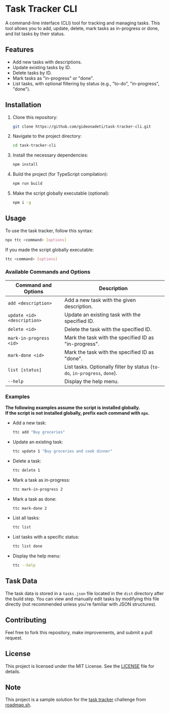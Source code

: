 # Task Tracker CLI

A command-line interface (CLI) tool for tracking and managing tasks. This tool allows you to add, update, delete, mark tasks as in-progress or done, and list tasks by their status.

## Features

- Add new tasks with descriptions.
- Update existing tasks by ID.
- Delete tasks by ID.
- Mark tasks as "in-progress" or "done".
- List tasks, with optional filtering by status (e.g., "to-do", "in-progress", "done").

## Installation

1. Clone this repository:

   ```bash
   git clone https://github.com/gideonadeti/task-tracker-cli.git
   ```

2. Navigate to the project directory:

   ```bash
   cd task-tracker-cli
   ```

3. Install the necessary dependencies:

   ```bash
   npm install
   ```

4. Build the project (for TypeScript compilation):

   ```bash
   npm run build
   ```

5. Make the script globally executable (optional):

   ```bash
   npm i -g
   ```

## Usage

To use the task tracker, follow this syntax:

```bash
npx ttc <command> [options]
```

If you made the script globally executable:

```bash
ttc <command> [options]
```

### Available Commands and Options

| Command and Options                  | Description                                             |
| ------------------------ | ------------------------------------------------------- |
| `add <description>`   | Add a new task with the given description.              |
| `update <id> <description>`  | Update an existing task with the specified ID.           |
| `delete <id>`         | Delete the task with the specified ID.                  |
| `mark-in-progress <id>` | Mark the task with the specified ID as "in-progress". |
| `mark-done <id>`      | Mark the task with the specified ID as "done".          |
| `list [status]`       | List tasks. Optionally filter by status (`to-do`, `in-progress`, `done`). |
| `--help`              | Display the help menu.                                  |

### Examples

**The following examples assume the script is installed globally.**  
**If the script is not installed globally, prefix each command with `npx`.**

- Add a new task:

  ```bash
  ttc add "Buy groceries"
  ```

- Update an existing task:

  ```bash
  ttc update 1 "Buy groceries and cook dinner"
  ```

- Delete a task:

  ```bash
  ttc delete 1
  ```

- Mark a task as in-progress:

  ```bash
  ttc mark-in-progress 2
  ```

- Mark a task as done:

  ```bash
  ttc mark-done 2
  ```

- List all tasks:

  ```bash
  ttc list
  ```

- List tasks with a specific status:

  ```bash
  ttc list done
  ```

- Display the help menu:

  ```bash
  ttc --help
  ```

## Task Data

The task data is stored in a `tasks.json` file located in the `dist` directory after the build step. You can view and manually edit tasks by modifying this file directly (not recommended unless you're familiar with JSON structures).

## Contributing

Feel free to fork this repository, make improvements, and submit a pull request.

## License

This project is licensed under the MIT License. See the [LICENSE](LICENSE) file for details.

## Note

This project is a sample solution for the [task tracker](https://roadmap.sh/projects/task-tracker) challenge from [roadmap.sh](https://roadmap.sh/).
